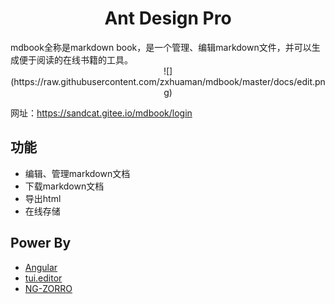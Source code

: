 <h1 align="center">Ant Design Pro</h1>
mdbook全称是markdown book，是一个管理、编辑markdown文件，并可以生成便于阅读的在线书籍的工具。

<div align="center">
  ![](https://raw.githubusercontent.com/zxhuaman/mdbook/master/docs/edit.png)
</div>

网址：https://sandcat.gitee.io/mdbook/login

## 功能
- 编辑、管理markdown文档
- 下载markdown文档
- 导出html
- 在线存储

## Power By
- [Angular](https://github.com/angular/angular)
- [tui.editor](https://github.com/nhnent/tui.editor)
- [NG-ZORRO](https://github.com/NG-ZORRO/ng-zorro-antd)

